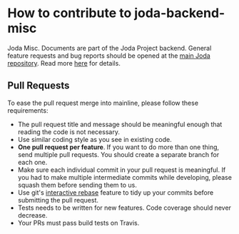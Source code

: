# How to contribute to joda-backend-misc

Joda Misc. Documents are part of the Joda Project backend. General feature requests and bug reports
should be opened at the [main Joda repository](https://github.com/joda-project/joda).
Read more [here](https://github.com/joda-project/joda/blob/master/CONTRIBUTING.md) for details.

## Pull Requests
To ease the pull request merge into mainline, please follow these requirements:
- The pull request title and message should be meaningful enough that reading
  the code is not necessary.
- Use similar coding style as you see in existing code.
- **One pull request per feature**. If you want to do more than one thing, send
  multiple pull requests. You should create a separate branch for each one.
- Make sure each individual commit in your pull request is meaningful.
  If you had to make multiple intermediate commits while developing, please
  squash them before sending them to us.
- Use git's [interactive rebase](https://help.github.com/articles/interactive-rebase)
  feature to tidy up your commits before submitting the pull request.
- Tests needs to be written for new features. Code coverage should never decrease.
- Your PRs must pass build tests on Travis.
